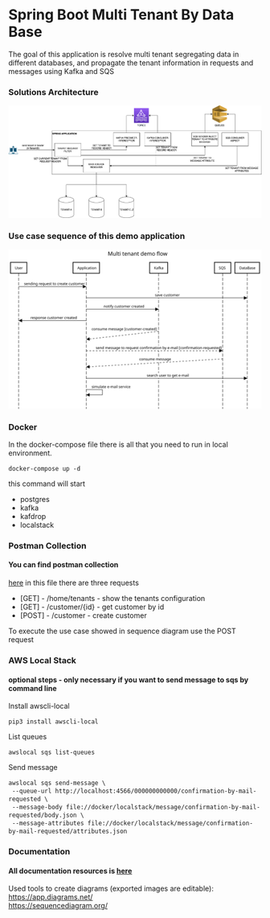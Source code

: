 
# Spring Boot Multi Tenant By Data Base
The goal of this application is resolve multi tenant segregating data in different databases,
and propagate the tenant information in requests and messages using Kafka and SQS

### Solutions Architecture
<img src="./documentation/solution-architecture.drawio.png">

### Use case sequence of this demo application
<img src="./documentation/create-customer-usecase-sequence.svg">

### Docker
In the docker-compose file there is all that you need to run in local environment.
```
docker-compose up -d
```
this command will start
<ul>
    <li>postgres</li>
    <li>kafka</li>
    <li>kafdrop</li>
    <li>localstack</li>
</ul>

### Postman Collection
#### You can find postman collection
[here](documentation/multi-tenant.postman_collection.json)
in this file there are three requests
<ul>
    <li>[GET] - /home/tenants - show the tenants configuration</li>
    <li>[GET] - /customer/{id} - get customer by id</li>
    <li>[POST] - /customer - create customer</li>
</ul>

To execute the use case showed in sequence diagram use the POST request

### AWS Local Stack
#### optional steps - only necessary if you want to send message to sqs by command line
Install awscli-local
```
pip3 install awscli-local
```

List queues
```
awslocal sqs list-queues
```

Send message
```
awslocal sqs send-message \
 --queue-url http://localhost:4566/000000000000/confirmation-by-mail-requested \
 --message-body file://docker/localstack/message/confirmation-by-mail-requested/body.json \
 --message-attributes file://docker/localstack/message/confirmation-by-mail-requested/attributes.json
```

### Documentation
#### All documentation resources is [here](documentation)

Used tools to create diagrams (exported images are editable):  
https://app.diagrams.net/  
https://sequencediagram.org/